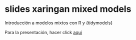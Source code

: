 
# slides xaringan mixed models

<!-- badges: start -->
<!-- badges: end -->

Introducción a modelos mixtos con R y {tidymodels}

Para la presentación, hacer click [aquí](https://alejandraandrea.github.io/slides-xaringan-mixed-models) 
